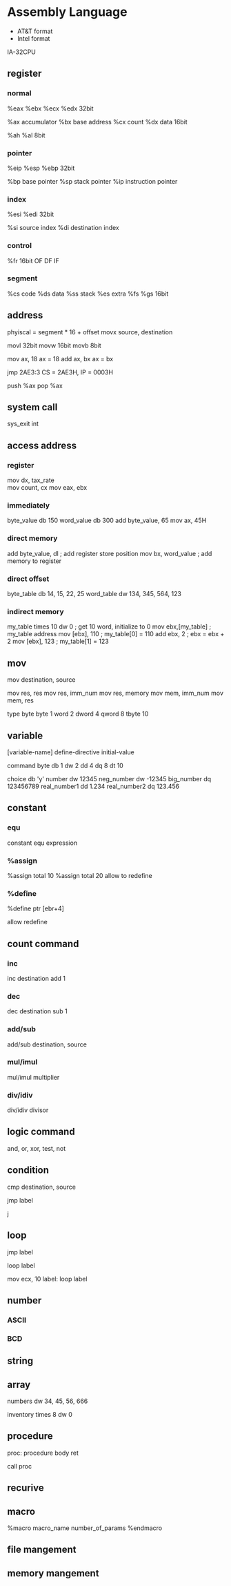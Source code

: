 # Assembly Language

- AT&T format
- Intel format

IA-32CPU

## register

### normal

%eax
%ebx
%ecx
%edx
	32bit

%ax	accumulator
%bx	base address
%cx	count
%dx	data
	16bit

%ah
%al	
	8bit

### pointer

%eip
%esp
%ebp
	32bit

%bp	base pointer
%sp	stack pointer
%ip	instruction pointer

### index

%esi
%edi
	32bit

%si	source index
%di	destination index

### control

%fr
	16bit
OF
DF
IF

### segment

%cs	code
%ds	data
%ss	stack
%es	extra
%fs
%gs
	16bit


## address

phyiscal = segment * 16 + offset
movx source, destination

movl	32bit
movw	16bit
movb	8bit

mov ax, 18	ax = 18
add ax, bx	ax = bx

jmp 2AE3:3	CS = 2AE3H, IP = 0003H

push %ax
pop %ax

## system call
sys_exit	int

## access address

### register

mov dx, tax_rate	
mov count, cx
mov eax, ebx

### immediately

byte_value db 150
word_value db 300
add byte_value, 65
mov ax, 45H

### direct memory

add byte_value, dl	; add register store position
mov bx, word_value	; add memory to register

### direct offset

byte_table db 14, 15, 22, 25
word_table dw 134, 345, 564, 123

### indirect memory

my_table times 10 dw 0	; get 10 word, initialize to 0
mov ebx,[my_table]	; my_table address
mov [ebx], 110		; my_table[0] = 110
add ebx, 2		; ebx = ebx + 2
mov [ebx], 123		; my_table[1] = 123

## mov

mov destination, source

mov res, res
mov res, imm_num
mov res, memory
mov mem, imm_num
mov mem, res

type	byte
byte	1
word	2
dword	4
qword	8
tbyte	10

## variable

[variable-name] define-directive initial-value 

command	byte
db	1
dw	2
dd	4
dq	8
dt	10

choice db 'y'
number dw 12345
neg_number dw -12345
big_number dq 123456789
real_number1 dd 1.234
real_number2 dq 123.456

## constant


### equ
constant equ expression

### %assign

%assign total 10
%assign total 20
allow to redefine

### %define

%define ptr [ebr+4]

allow redefine

## count command

### inc

inc destination 
add 1

### dec 

dec destination 
sub 1

### add/sub

add/sub destination, source

### mul/imul

mul/imul multiplier

### div/idiv

div/idiv divisor

## logic command

and, or, xor, test, not

## condition

cmp destination, source

jmp label

j<condition>

## loop

jmp label

loop label

mov ecx, 10
label:
<loop body>
loop label

## number

### ASCII

### BCD

## string

## array

numbers dw 34, 45, 56, 666

inventory times 8 dw 0

## procedure

proc:
	procedure body
	ret

call proc

## recurive

## macro

%macro macro_name number_of_params
<macro body>
%endmacro

## file mangement

## memory mangement

